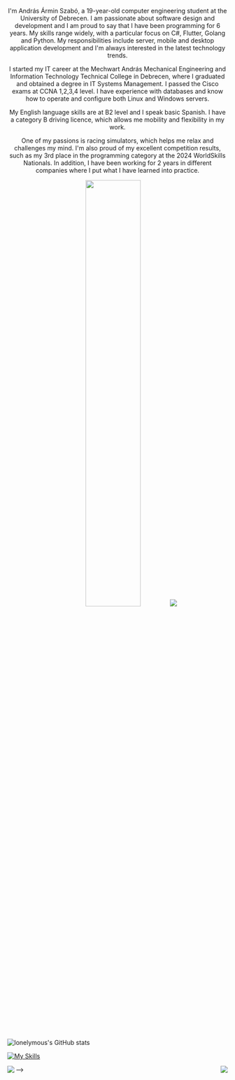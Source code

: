 <p align="center">
  I'm András Ármin Szabó, a 19-year-old computer engineering student at the University of Debrecen. I am passionate about software design and development and I am proud to say that I have been programming for 6 years. My skills range widely, with a particular focus on C#, Flutter, Golang and Python. My responsibilities include server, mobile and desktop application development and I'm always interested in the latest technology trends.
</p>

<p align="center">
  I started my IT career at the Mechwart András Mechanical Engineering and Information Technology Technical College in Debrecen, where I graduated and obtained a degree in IT Systems Management. I passed the Cisco exams at CCNA 1,2,3,4 level. I have experience with databases and know how to operate and configure both Linux and Windows servers.
</p>

<p align="center">
  My English language skills are at B2 level and I speak basic Spanish. I have a category B driving licence, which allows me mobility and flexibility in my work.
</p>

<p align="center">
  One of my passions is racing simulators, which helps me relax and challenges my mind. I'm also proud of my excellent competition results, such as my 3rd place in the programming category at the 2024 WorldSkills Nationals. In addition, I have been working for 2 years in different companies where I put what I have learned into practice.
</p>

<p align="center">
  <img height="50%" width="auto" src ="https://github-readme-stats.vercel.app/api?username=lonelymous&show_icons=true&count_private=true&theme=shadow_red&hide_border=true&hide=issues,contribs&bg_color=00000000">
  <img src ="https://github-readme-streak-stats.herokuapp.com?user=lonelymous&theme=shadow_red&hide_border=true&background=FFFFFF00">
</p>

![lonelymous's GitHub stats](https://github-readme-stats.vercel.app/api?username=lonelymous&theme=shadow_red&show_icons=true)

[![My Skills](https://skillicons.dev/icons?i=flutter,angular,c,cs,cpp,dart,discord,docker,dotnet,git,github,go,kubernetes,linux,lua,postman,py,ts,unity)](https://skillicons.dev)

<p align="center">
  <img align="left" src ="https://github-readme-stats.vercel.app/api/pin/?username=lonelymous&repo=ytdx">
  <img align="right" src ="https://github-readme-stats.vercel.app/api/pin/?username=lonelymous&repo=pixel-weather">
</p> -->